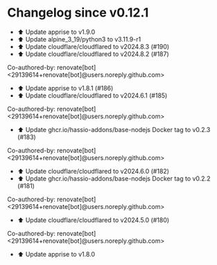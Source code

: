 # Changelog since v0.12.1
- ⬆️ Update apprise to v1.9.0 
- ⬆️ Update alpine_3_19/python3 to v3.11.9-r1 
- ⬆️ Update cloudflare/cloudflared to v2024.8.3 (#190) 
- ⬆️ Update cloudflare/cloudflared to v2024.8.2 (#187)

Co-authored-by: renovate[bot] <29139614+renovate[bot]@users.noreply.github.com> 
- ⬆️ Update apprise to v1.8.1 (#186) 
- ⬆️ Update cloudflare/cloudflared to v2024.6.1 (#185)

Co-authored-by: renovate[bot] <29139614+renovate[bot]@users.noreply.github.com> 
- ⬆️ Update ghcr.io/hassio-addons/base-nodejs Docker tag to v0.2.3 (#183)

Co-authored-by: renovate[bot] <29139614+renovate[bot]@users.noreply.github.com> 
- ⬆️ Update cloudflare/cloudflared to v2024.6.0 (#182) 
- ⬆️ Update ghcr.io/hassio-addons/base-nodejs Docker tag to v0.2.2 (#181)

Co-authored-by: renovate[bot] <29139614+renovate[bot]@users.noreply.github.com> 
- ⬆️ Update cloudflare/cloudflared to v2024.5.0 (#180)

Co-authored-by: renovate[bot] <29139614+renovate[bot]@users.noreply.github.com> 
- ⬆️ Update apprise to v1.8.0 
